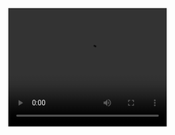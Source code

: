 <video width="320" height="240" controls>
  <source src="https://youtu.be/q4WnsSFs9OM" type="video/mp4">
</video>